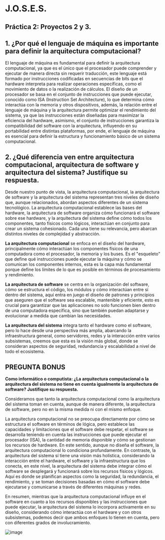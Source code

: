 # J.O.S.E.S.

## Práctica 2: Proyectos 2 y 3.

## 1.	¿Por qué el lenguaje de máquina es importante para definir la arquitectura computacional?

El lenguaje de máquina es fundamental para definir la arquitectura computacional, ya que es el único que el procesador puede comprender y ejecutar de manera directa sin requerir traducción, este lenguaje está formado por instrucciones codificadas en secuencias de bits que el hardware interpreta para realizar operaciones específicas, como el movimiento de datos o la realización de cálculos. El diseño de un procesador se basa en el conjunto de instrucciones que puede ejecutar, conocido como ISA (Instruction Set Architecture), lo que determina cómo interactúa con la memoria y otros dispositivos, además, la relación entre el lenguaje de máquina y la arquitectura permite optimizar el rendimiento del sistema, ya que las instrucciones están diseñadas para maximizar la eficiencia del hardware, asimismo, el conjunto de instrucciones garantiza la compatibilidad del software con la arquitectura, influyendo en su portabilidad entre distintas plataformas, por ende, el lenguaje de máquina es esencial para definir la estructura y funcionamiento básico de un sistema computacional.


## 2.	¿Qué diferencia ven entre arquitectura computacional, arquitectura de software y arquitectura del sistema? Justifique su respuesta.
   
Desde nuestro punto de vista, la arquitectura computacional, la arquitectura de software y la arquitectura del sistema representan tres niveles de diseño que, aunque relacionados, abordan aspectos diferentes de un sistema tecnológico. La arquitectura computacional establece las bases del hardware, la arquitectura de software organiza cómo funcionará el software sobre ese hardware, y la arquitectura del sistema define cómo todos los componentes, tanto físicos como lógicos, interactúan en conjunto para crear un sistema cohesionado. Cada una tiene su relevancia, pero abarcan distintos niveles de complejidad y abstracción.

**La arquitectura computacional** se enfoca en el diseño del hardware, principalmente cómo interactúan los componentes físicos de una computadora como el procesador, la memoria y los buses. Es el "esqueleto" que define qué instrucciones puede ejecutar la máquina y cómo se comunican los componentes internos, esta es la capa más fundamental porque define los límites de lo que es posible en términos de procesamiento y rendimiento. 

**La arquitectura de software** se centra en la organización del software, cómo se estructura el código, los módulos y cómo interactúan entre sí dentro del sistema, aquí entra en juego el diseño de patrones y principios que aseguren que el software sea escalable, mantenible y eficiente, esto es crucial para garantizar que las aplicaciones no solo funcionen bien dentro de una computadora específica, sino que también puedan adaptarse y evolucionar a medida que cambian las necesidades.

**La arquitectura del sistema** integra tanto el hardware como el software, pero lo hace desde una perspectiva más amplia, abarcando la infraestructura general, como servidores, redes y la interacción entre varios subsistemas, creemos que esta es la visión más global, donde se consideran aspectos de seguridad, redundancia y escalabilidad a nivel de todo el ecosistema.



## PREGUNTA BONUS
  **Como informático o computista: ¿La arquitectura computacional o la arquitectura del sistema no tiene en cuenta igualmente la arquitectura de software? Justifique su respuesta.**

Consideramos que tanto la arquitectura computacional como la arquitectura del sistema toman en cuenta, aunque de manera diferente, la arquitectura de software, pero no en la misma medida ni con el mismo enfoque.

La arquitectura computacional no se preocupa directamente por cómo se estructura el software en términos de lógica, pero establece las capacidades y limitaciones que el software debe respetar, el software se desarrolla teniendo en cuenta las instrucciones que puede ejecutar el procesador (ISA), la cantidad de memoria disponible y cómo se gestionan los recursos de hardware. En este sentido, aunque no diseña el software, la arquitectura computacional lo condiciona profundamente. En contraste, la arquitectura del sistema sí tiene una visión más holística, considerando la interacción entre el hardware, el software y la infraestructura que los conecta, en este nivel, la arquitectura del sistema debe integrar cómo el software se desplegará y funcionará sobre los recursos físicos y lógicos. Aquí es donde se planifican aspectos como la seguridad, la redundancia, el rendimiento, y se toman decisiones basadas en cómo el software debe ejecutarse y comunicarse a través de diferentes máquinas y redes. 

En resumen, mientras que la arquitectura computacional influye en el software en cuanto a los recursos disponibles y las instrucciones que puede ejecutar, la arquitectura del sistema lo incorpora activamente en su diseño, considerando cómo interactúa con el hardware y con otros subsistemas, podemos decir que ambos enfoques lo tienen en cuenta, pero con diferentes grados de involucramiento.

![image](https://github.com/user-attachments/assets/b05ad884-6a9c-4dbe-bfcd-dd25d223df31)


